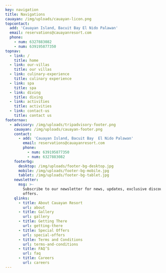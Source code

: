 ```yaml
---
key: navigation
title: Navigations
cauayan: /img/uploads/cauayan-licon.png
topcontact:
  add: 'Cauayan Island, Bacuit Bay El Nido Palawan'
  email: reservations@cauayanresort.com
  phone:
    - num: 6327883082
    - num: 639195877350
topnav:
  - link: /
    title: home
  - link: our-villas
    title: our villas
  - link: culinary-experience
    title: culinary experience
  - link: spa
    title: spa
  - link: diving
    title: diving
  - link: activities
    title: activities
  - link: contact-us
    title: contact us
footernav:
  - advisory: /img/uploads/tripadvisory-footer.png
    cauayan: /img/uploads/cauayan-footer.png
    contact:
      - add: 'Cauayan Island, Bacuit Bay  El Nido Palawan'
        email: reservations@cauayanresort.com
        phone:
          - num: 639195877350
          - num: 6327883082
    footerbg:
      desktop: /img/uploads/footer-bg-desktop.jpg
      mobile: /img/uploads/footer-bg-mobile.jpg
      tablet: /img/uploads/footer-bg-tablet.jpg
    newsletter:
      msg: >-
        Subscribe to our newsletter for news, updates, exclusive discounts and
        offers.
    qlinks:
      - title: About Cauayan Resort
        url: about
      - title: Gallery
        url: gallery
      - title: Getting There
        url: getting-there
      - title: Special Offers
        url: special-offers
      - title: Terms and Conditions
        url: terms-and-conditions
      - title: FAQ’S
        url: faq
      - title: Careers
        url: careers
---
```


